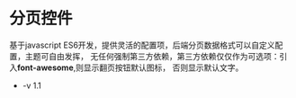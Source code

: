 # 分页控件
基于javascript ES6开发，提供灵活的配置项，后端分页数据格式可以自定义配置，主题可自由发挥，
无任何强制第三方依赖，第三方依赖仅仅作为可选项：引入<b>font-awesome</b>,则显示翻页按钮默认图标，
否则显示默认文字。
- -v 1.1
